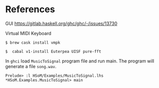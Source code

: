 

# References

GUI https://gitlab.haskell.org/ghc/ghc/-/issues/13730


Virtual MIDI Keyboard 

```
$ brew cask install vmpk
```

```
$  cabal v1-install Euterpea UISF pure-fft
```

In `ghci` load `MusicToSignal` program file and run main. The program will generate a file `song.wav`.

```
Prelude> :l HSoM/Examples/MusicToSignal.lhs
*HSoM.Examples.MusicToSignal> main
```
